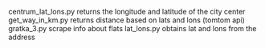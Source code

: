 centrum_lat_lons.py returns the longitude and latitude of the city center
get_way_in_km.py returns distance based on lats and lons (tomtom api)
gratka_3.py scrape info about flats
lat_lons.py obtains lat and lons from the address
